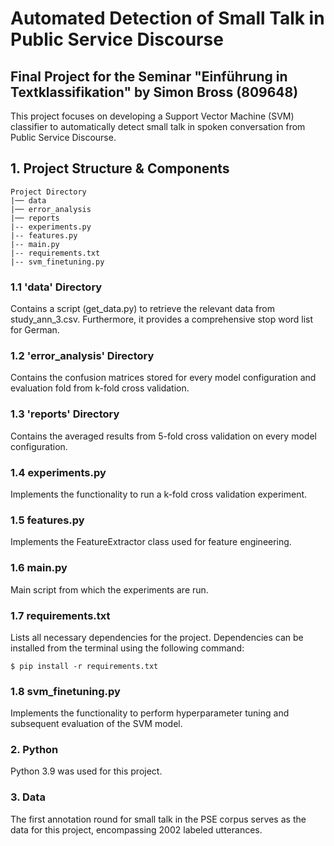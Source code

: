 # Automated Detection of Small Talk in Public Service Discourse

## Final Project for the Seminar "Einführung in Textklassifikation" by Simon Bross (809648)

This project focuses on developing a Support Vector Machine (SVM) classifier to automatically detect small talk in spoken conversation from Public Service Discourse. 

## 1. Project Structure & Components

```
Project Directory
|── data
|── error_analysis
|── reports
|-- experiments.py
|-- features.py
|-- main.py
|-- requirements.txt
|-- svm_finetuning.py

```

### 1.1 'data' Directory 
Contains a script (get_data.py) to retrieve the relevant data from study_ann_3.csv. Furthermore, it provides a comprehensive stop word list for German. 

### 1.2 'error_analysis' Directory

Contains the confusion matrices stored for every model configuration and evaluation fold from k-fold cross validation. 

### 1.3 'reports' Directory

Contains the averaged results from 5-fold cross validation on every model configuration. 

### 1.4 experiments.py 

Implements the functionality to run a k-fold cross validation experiment. 

### 1.5 features.py 

Implements the FeatureExtractor class used for feature engineering. 

### 1.6 main.py

Main script from which the experiments are run. 

### 1.7 requirements.txt
Lists all necessary dependencies for the project. Dependencies can be installed from the terminal using the following command: 
```
$ pip install -r requirements.txt 
```

### 1.8 svm_finetuning.py

Implements the functionality to perform hyperparameter tuning and subsequent evaluation of the SVM model. 

### 2. Python 

Python 3.9 was used for this project. 

### 3. Data

The first annotation round for small talk in the PSE corpus serves as the data for this project, encompassing 2002 labeled utterances.  